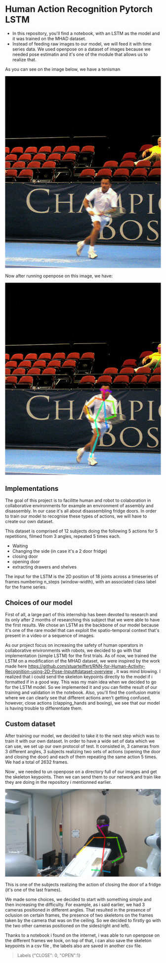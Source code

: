 # Human Action Recognition Pytorch LSTM
- In this repository, you'll find a notebook, with an LSTM as the model and it was trained on the MHAD dataset.
- Instead of feeding raw images to our model, we will feed it with time series data. We used openpose on a dataset of images because we needed pose estimatin and it's one of the module that allows us to realize that.

As you can see on the image below, we have a tenisman

![Tenis](COCO_tenis.jpg)

Now after running openpose on this image, we have:

![Tenis render](COCO_tenis_render.png)

## Implementations 

The goal of this project is to facilitte human and robot to colaboration in collaborative environments for example an environment of assembly and disassembly.
In our case it's all about disassembling fridge doors. In order to train our model to recognise these types of actions, we will have to create our own dataset.

This dataset is comprised of 12 subjects doing the following 5 actions for 5 repetitions, filmed from 3 angles, repeated 5 times each.   

- Waiting 
- Changing the side (in case it's a 2 door fridge)
- closing door
- opening door
- extracting drawers and shelves

The input for the LSTM is the 2D position of 18 joints across a timeseries of frames numbering n_steps (window-width), with an associated class label for the frame series.

## Choices of our model

First of all, a large part of this internship has been devoted to research and its only after 2 months of researching this subject that we were able to have the first results. We chose an LSTM as the backbone of our model because it's one of the rare model that can exploit the spatio-temporal context that's present in a video or a sequence of images. 

As our project focus on increasing the safety of human operators in collaborative environments with robots, we decided to go with that implementation (simple LSTM) for the first trials. As of now, we trained the LSTM on a modification of the MHAD dataset, we were inspired by the work made here https://github.com/stuarteiffert/RNN-for-Human-Activity-Recognition-using-2D-Pose-Input#dataset-overview , it was mind blowing. I realized that i could send the skeleton keypoints directly to the model if i formatted if in a good way. This was my main idea when we decided to go for the LSTM model. So we implemented it and you can finthe result of our training and validation in the notebook. Also, you'll find the confusion matrix where we can clearly see that different actions aren't getting confused, however, close actions (clapping_hands and boxing), we see that our model is having trouble to differentiate them.


## Custom dataset

After training our model, we decided to take it to the next step which was to train it with our own dataset. In order to have a wide set of data which we can use, we set up our own protocol of test. It consisted in, 3 cameras from 3 different angles, 3 subjects realizing two sets of actions (opening the door and closing the door) and each of them repeating the same action 5 times. We had a total of 2632 frames. 

Now , we needed to un openpose on a directory full of our images and get the skeleton keypoints. Then we can send them to our network and train like they are doing in the repository i mentionned earlier. 

![skeleton_render](frame0019_rendered.png)

This is one of the subjects realizing the action of closing the door of a fridge (it's one of the last frames).

We made some choices, we decided to start with something simple and then increasing the difficulty. For example, as i said earlier, we had 3 cameras positioned in different angles. That resulted in the presence of oclusion on certain frames, the presence of two skeletons on the frames taken by the camera that was on the ceiling. So we decided to firstly go with the two other cameras positioned on the sides(right and left).

Thanks to a notebook i found on the internet, i was able to run openpose on the different frames we took, on top of that, i can also save the skeleton keypoints in a csv file , the labels also are saved in another csv file.

> Labels {"CLOSE": 0, "OPEN":1}
